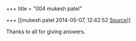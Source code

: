 +++
title = "004 mukesh patel"

+++
[[mukesh patel	2014-05-07, 12:42:52 [Source](https://groups.google.com/g/samskrita/c/9pwJSdohrmw)]]



Thanks to all for giving answers.  

